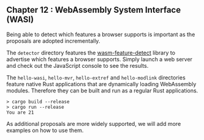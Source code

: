 ## Chapter 12 : WebAssembly System Interface (WASI)

Being able to detect which features a browser supports is important as
the proposals are adopted incrementally.

The `detector` directory features the
[wasm-feature-detect](https://github.com/GoogleChromeLabs/wasm-feature-detect)
library to advertise which features a browser supports. Simply launch
a web server and check out the JavaScript console to see the results.

The `hello-wasi`, `hello-mvr`, `hello-extref` and `hello-modlink`
directories feature native Rust applications that are dynamically
loading WebAssembly modules. Therefore they can be built and run as a
regular Rust applications.

```
> cargo build --release
> cargo run --release
You are 21
```

As additional proposals are more widely supported, we will add more
examples on how to use them.

